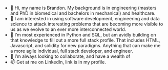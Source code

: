 - 👋 Hi, my name is Brandon.  My background is in engineering (masters and PhD in biomedical and bachelors in mechanical) and healthcare.
- 👀 I am interested in using software development, engineering and data science to attack interesting problems that are becoming more visible to us as we evolve to an ever more interconnected world.
- 🌱 I’m most experienced in Python and SQL, but am avidly building on that knowledge to fill out a more full stack profile.  That includes HTML, Javascript, and solidity for new paradigms.  Anything that can make me a more agile individual, full stack developer, and engineer.
- 💞️ I’m always looking to collaborate, and have a wealth of 
- 📫 Get at me on LinkedIn, link is in my profile.

<!---
Bborde1/Bborde1 is a ✨ special ✨ repository because its `README.md` (this file) appears on your GitHub profile.
You can click the Preview link to take a look at your changes.
--->
